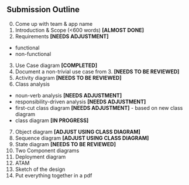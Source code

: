 Submission Outline
-------------------

0. Come up with team & app name
1. Introduction & Scope (<600 words) **[ALMOST DONE]**
2. Requirements **[NEEDS ADJUSTMENT]**
  - functional
  - non-functional
3. Use Case diagram **[COMPLETED]**
4. Document a non-trivial use case from 3. **[NEEDS TO BE REVIEWED]**
5. Activity diagram **[NEEDS TO BE REVIEWED]**
6. Class analysis
  - noun-verb analysis **[NEEDS ADJUSTMENT]**
  - responsibility-driven analysis **[NEEDS ADJUSTMENT]**
  - first-cut class diagram **[NEEDS ADJUSTMENT]** - based on new class diagram
  - class diagram **[IN PROGRESS]**
7. Object diagram **[ADJUST USING CLASS DIAGRAM]**
8. Sequence diagram **[ADJUST USING CLASS DIAGRAM]**
9. State diagram **[NEEDS TO BE REVIEWED]**
10. Two Component diagrams
11. Deployment diagram
12. ATAM
13. Sketch of the design 
14. Put everything together in a pdf

